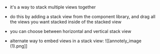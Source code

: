 
- it's a way to stack multiple views together
- do this by adding a stack view from the component library, and drag all the views you want stacked inside of the stacked view
- you can choose between horizontal and vertical stack view

- alternate way to embed views in a stack view:
![[annotely_image (1).png]]
